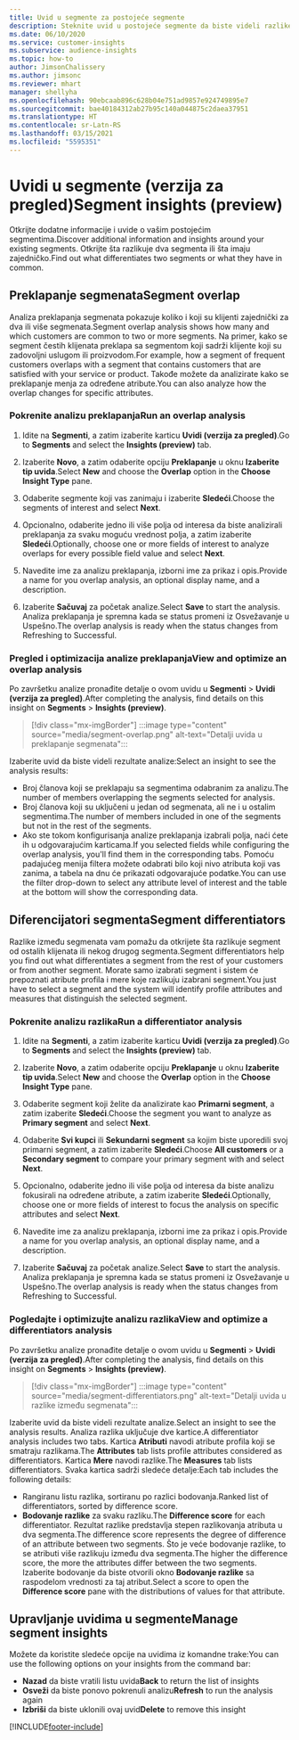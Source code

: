 ```yaml
---
title: Uvid u segmente za postojeće segmente
description: Steknite uvid u postojeće segmente da biste videli razlike i zajedničke karakteristike.
ms.date: 06/10/2020
ms.service: customer-insights
ms.subservice: audience-insights
ms.topic: how-to
author: JimsonChalissery
ms.author: jimsonc
ms.reviewer: mhart
manager: shellyha
ms.openlocfilehash: 90ebcaab896c628b04e751ad9857e924749895e7
ms.sourcegitcommit: bae40184312ab27b95c140a044875c2daea37951
ms.translationtype: HT
ms.contentlocale: sr-Latn-RS
ms.lasthandoff: 03/15/2021
ms.locfileid: "5595351"
---
```

# <a name="segment-insights-preview"></a><span data-ttu-id="d11c4-103">Uvidi u segmente (verzija za pregled)</span><span class="sxs-lookup"><span data-stu-id="d11c4-103">Segment insights (preview)</span></span>

<span data-ttu-id="d11c4-104">Otkrijte dodatne informacije i uvide o vašim postojećim segmentima.</span><span class="sxs-lookup"><span data-stu-id="d11c4-104">Discover additional information and insights around your existing segments.</span></span> <span data-ttu-id="d11c4-105">Otkrijte šta razlikuje dva segmenta ili šta imaju zajedničko.</span><span class="sxs-lookup"><span data-stu-id="d11c4-105">Find out what differentiates two segments or what they have in common.</span></span>

## <a name="segment-overlap"></a><span data-ttu-id="d11c4-106">Preklapanje segmenata</span><span class="sxs-lookup"><span data-stu-id="d11c4-106">Segment overlap</span></span>

<span data-ttu-id="d11c4-107">Analiza preklapanja segmenata pokazuje koliko i koji su klijenti zajednički za dva ili više segmenata.</span><span class="sxs-lookup"><span data-stu-id="d11c4-107">Segment overlap analysis shows how many and which customers are common to two or more segments.</span></span> <span data-ttu-id="d11c4-108">Na primer, kako se segment čestih klijenata preklapa sa segmentom koji sadrži klijente koji su zadovoljni uslugom ili proizvodom.</span><span class="sxs-lookup"><span data-stu-id="d11c4-108">For example, how a segment of frequent customers overlaps with a segment that contains customers that are satisfied with your service or product.</span></span>
<span data-ttu-id="d11c4-109">Takođe možete da analizirate kako se preklapanje menja za određene atribute.</span><span class="sxs-lookup"><span data-stu-id="d11c4-109">You can also analyze how the overlap changes for specific attributes.</span></span>

### <a name="run-an-overlap-analysis"></a><span data-ttu-id="d11c4-110">Pokrenite analizu preklapanja</span><span class="sxs-lookup"><span data-stu-id="d11c4-110">Run an overlap analysis</span></span>

1. <span data-ttu-id="d11c4-111">Idite na **Segmenti**, a zatim izaberite karticu **Uvidi (verzija za pregled)**.</span><span class="sxs-lookup"><span data-stu-id="d11c4-111">Go to **Segments** and select the **Insights (preview)** tab.</span></span>

1. <span data-ttu-id="d11c4-112">Izaberite **Novo**, a zatim odaberite opciju **Preklapanje** u oknu **Izaberite tip uvida**.</span><span class="sxs-lookup"><span data-stu-id="d11c4-112">Select **New** and choose the **Overlap** option in the **Choose Insight Type** pane.</span></span>

1. <span data-ttu-id="d11c4-113">Odaberite segmente koji vas zanimaju i izaberite **Sledeći**.</span><span class="sxs-lookup"><span data-stu-id="d11c4-113">Choose the segments of interest and select **Next**.</span></span>

1. <span data-ttu-id="d11c4-114">Opcionalno, odaberite jedno ili više polja od interesa da biste analizirali preklapanja za svaku moguću vrednost polja, a zatim izaberite **Sledeći**.</span><span class="sxs-lookup"><span data-stu-id="d11c4-114">Optionally, choose one or more fields of interest to analyze overlaps for every possible field value and select **Next**.</span></span>

1. <span data-ttu-id="d11c4-115">Navedite ime za analizu preklapanja, izborni ime za prikaz i opis.</span><span class="sxs-lookup"><span data-stu-id="d11c4-115">Provide a name for you overlap analysis, an optional display name, and a description.</span></span>

1. <span data-ttu-id="d11c4-116">Izaberite **Sačuvaj** za početak analize.</span><span class="sxs-lookup"><span data-stu-id="d11c4-116">Select **Save** to start the analysis.</span></span> <span data-ttu-id="d11c4-117">Analiza preklapanja je spremna kada se status promeni iz Osvežavanje u Uspešno.</span><span class="sxs-lookup"><span data-stu-id="d11c4-117">The overlap analysis is ready when the status changes from Refreshing to Successful.</span></span>

### <a name="view-and-optimize-an-overlap-analysis"></a><span data-ttu-id="d11c4-118">Pregled i optimizacija analize preklapanja</span><span class="sxs-lookup"><span data-stu-id="d11c4-118">View and optimize an overlap analysis</span></span>

<span data-ttu-id="d11c4-119">Po završetku analize pronađite detalje o ovom uvidu u **Segmenti** > **Uvidi (verzija za pregled)**.</span><span class="sxs-lookup"><span data-stu-id="d11c4-119">After completing the analysis, find details on this insight on **Segments** > **Insights (preview)**.</span></span>

> [!div class="mx-imgBorder"]
> :::image type="content" source="media/segment-overlap.png" alt-text="Detalji uvida u preklapanje segmenata":::

<span data-ttu-id="d11c4-121">Izaberite uvid da biste videli rezultate analize:</span><span class="sxs-lookup"><span data-stu-id="d11c4-121">Select an insight to see the analysis results:</span></span>

- <span data-ttu-id="d11c4-122">Broj članova koji se preklapaju sa segmentima odabranim za analizu.</span><span class="sxs-lookup"><span data-stu-id="d11c4-122">The number of members overlapping the segments selected for analysis.</span></span>
- <span data-ttu-id="d11c4-123">Broj članova koji su uključeni u jedan od segmenata, ali ne i u ostalim segmentima.</span><span class="sxs-lookup"><span data-stu-id="d11c4-123">The number of members included in one of the segments but not in the rest of the segments.</span></span>
- <span data-ttu-id="d11c4-124">Ako ste tokom konfigurisanja analize preklapanja izabrali polja, naći ćete ih u odgovarajućim karticama.</span><span class="sxs-lookup"><span data-stu-id="d11c4-124">If you selected fields while configuring the overlap analysis, you'll find them in the corresponding tabs.</span></span> <span data-ttu-id="d11c4-125">Pomoću padajućeg menija filtera možete odabrati bilo koji nivo atributa koji vas zanima, a tabela na dnu će prikazati odgovarajuće podatke.</span><span class="sxs-lookup"><span data-stu-id="d11c4-125">You can use the filter drop-down to select any attribute level of interest and the table at the bottom will show the corresponding data.</span></span>

## <a name="segment-differentiators"></a><span data-ttu-id="d11c4-126">Diferencijatori segmenta</span><span class="sxs-lookup"><span data-stu-id="d11c4-126">Segment differentiators</span></span>

<span data-ttu-id="d11c4-127">Razlike između segmenata vam pomažu da otkrijete šta razlikuje segment od ostalih klijenata ili nekog drugog segmenta.</span><span class="sxs-lookup"><span data-stu-id="d11c4-127">Segment differentiators help you find out what differentiates a segment from the rest of your customers or from another segment.</span></span> <span data-ttu-id="d11c4-128">Morate samo izabrati segment i sistem će prepoznati atribute profila i mere koje razlikuju izabrani segment.</span><span class="sxs-lookup"><span data-stu-id="d11c4-128">You just have to select a segment and the system will identify profile attributes and measures that distinguish the selected segment.</span></span>

### <a name="run-a-differentiator-analysis"></a><span data-ttu-id="d11c4-129">Pokrenite analizu razlika</span><span class="sxs-lookup"><span data-stu-id="d11c4-129">Run a differentiator analysis</span></span>

1. <span data-ttu-id="d11c4-130">Idite na **Segmenti**, a zatim izaberite karticu **Uvidi (verzija za pregled)**.</span><span class="sxs-lookup"><span data-stu-id="d11c4-130">Go to **Segments** and select the **Insights (preview)** tab.</span></span>

1. <span data-ttu-id="d11c4-131">Izaberite **Novo**, a zatim odaberite opciju **Preklapanje** u oknu **Izaberite tip uvida**.</span><span class="sxs-lookup"><span data-stu-id="d11c4-131">Select **New** and choose the **Overlap** option in the **Choose Insight Type** pane.</span></span>

1. <span data-ttu-id="d11c4-132">Odaberite segment koji želite da analizirate kao **Primarni segment**, a zatim izaberite **Sledeći**.</span><span class="sxs-lookup"><span data-stu-id="d11c4-132">Choose the segment you want to analyze as **Primary segment** and select **Next**.</span></span>

1. <span data-ttu-id="d11c4-133">Odaberite **Svi kupci** ili **Sekundarni segment** sa kojim biste uporedili svoj primarni segment, a zatim izaberite **Sledeći**.</span><span class="sxs-lookup"><span data-stu-id="d11c4-133">Choose **All customers** or a **Secondary segment** to compare your primary segment with and select **Next**.</span></span>

1. <span data-ttu-id="d11c4-134">Opcionalno, odaberite jedno ili više polja od interesa da biste analizu fokusirali na određene atribute, a zatim izaberite **Sledeći**.</span><span class="sxs-lookup"><span data-stu-id="d11c4-134">Optionally, choose one or more fields of interest to focus the analysis on specific attributes and select **Next**.</span></span>

1. <span data-ttu-id="d11c4-135">Navedite ime za analizu preklapanja, izborni ime za prikaz i opis.</span><span class="sxs-lookup"><span data-stu-id="d11c4-135">Provide a name for you overlap analysis, an optional display name, and a description.</span></span>

1. <span data-ttu-id="d11c4-136">Izaberite **Sačuvaj** za početak analize.</span><span class="sxs-lookup"><span data-stu-id="d11c4-136">Select **Save** to start the analysis.</span></span> <span data-ttu-id="d11c4-137">Analiza preklapanja je spremna kada se status promeni iz Osvežavanje u Uspešno.</span><span class="sxs-lookup"><span data-stu-id="d11c4-137">The overlap analysis is ready when the status changes from Refreshing to Successful.</span></span>

### <a name="view-and-optimize-a-differentiators-analysis"></a><span data-ttu-id="d11c4-138">Pogledajte i optimizujte analizu razlika</span><span class="sxs-lookup"><span data-stu-id="d11c4-138">View and optimize a differentiators analysis</span></span>

<span data-ttu-id="d11c4-139">Po završetku analize pronađite detalje o ovom uvidu u **Segmenti** > **Uvidi (verzija za pregled)**.</span><span class="sxs-lookup"><span data-stu-id="d11c4-139">After completing the analysis, find details on this insight on **Segments** > **Insights (preview)**.</span></span>

> [!div class="mx-imgBorder"]
> :::image type="content" source="media/segment-differentiators.png" alt-text="Detalji uvida u razlike između segmenata":::

<span data-ttu-id="d11c4-141">Izaberite uvid da biste videli rezultate analize.</span><span class="sxs-lookup"><span data-stu-id="d11c4-141">Select an insight to see the analysis results.</span></span> <span data-ttu-id="d11c4-142">Analiza razlika uključuje dve kartice.</span><span class="sxs-lookup"><span data-stu-id="d11c4-142">A differentiator analysis includes two tabs.</span></span> <span data-ttu-id="d11c4-143">Kartica **Atributi** navodi atribute profila koji se smatraju razlikama.</span><span class="sxs-lookup"><span data-stu-id="d11c4-143">The **Attributes** tab lists profile attributes considered as differentiators.</span></span> <span data-ttu-id="d11c4-144">Kartica **Mere** navodi razlike.</span><span class="sxs-lookup"><span data-stu-id="d11c4-144">The **Measures** tab lists differentiators.</span></span> <span data-ttu-id="d11c4-145">Svaka kartica sadrži sledeće detalje:</span><span class="sxs-lookup"><span data-stu-id="d11c4-145">Each tab includes the following details:</span></span>

- <span data-ttu-id="d11c4-146">Rangiranu listu razlika, sortiranu po razlici bodovanja.</span><span class="sxs-lookup"><span data-stu-id="d11c4-146">Ranked list of differentiators, sorted by difference score.</span></span>
- <span data-ttu-id="d11c4-147">**Bodovanje razlike** za svaku razliku.</span><span class="sxs-lookup"><span data-stu-id="d11c4-147">The **Difference score** for each differentiator.</span></span> <span data-ttu-id="d11c4-148">Rezultat razlike predstavlja stepen razlikovanja atributa u dva segmenta.</span><span class="sxs-lookup"><span data-stu-id="d11c4-148">The difference score represents the degree of difference of an attribute between two segments.</span></span> <span data-ttu-id="d11c4-149">Što je veće bodovanje razlike, to se atributi više razlikuju između dva segmenta.</span><span class="sxs-lookup"><span data-stu-id="d11c4-149">The higher the difference score, the more the attributes differ between the two segments.</span></span> <span data-ttu-id="d11c4-150">Izaberite bodovanje da biste otvorili okno **Bodovanje razlike** sa raspodelom vrednosti za taj atribut.</span><span class="sxs-lookup"><span data-stu-id="d11c4-150">Select a score to open the **Difference score** pane with the distributions of values for that attribute.</span></span>

## <a name="manage-segment-insights"></a><span data-ttu-id="d11c4-151">Upravljanje uvidima u segmente</span><span class="sxs-lookup"><span data-stu-id="d11c4-151">Manage segment insights</span></span>

<span data-ttu-id="d11c4-152">Možete da koristite sledeće opcije na uvidima iz komandne trake:</span><span class="sxs-lookup"><span data-stu-id="d11c4-152">You can use the following options on your insights from the command bar:</span></span>

- <span data-ttu-id="d11c4-153">**Nazad** da biste vratili listu uvida</span><span class="sxs-lookup"><span data-stu-id="d11c4-153">**Back** to return the list of insights</span></span>
- <span data-ttu-id="d11c4-154">**Osveži** da biste ponovo pokrenuli analizu</span><span class="sxs-lookup"><span data-stu-id="d11c4-154">**Refresh** to run the analysis again</span></span>
- <span data-ttu-id="d11c4-155">**Izbriši** da biste uklonili ovaj uvid</span><span class="sxs-lookup"><span data-stu-id="d11c4-155">**Delete** to remove this insight</span></span>


[!INCLUDE[footer-include](../includes/footer-banner.md)]